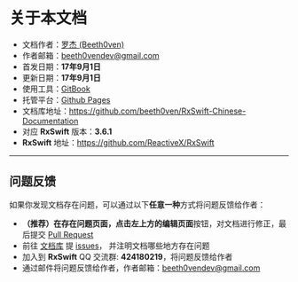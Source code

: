 # 关于本文档

* 文档作者：[罗杰 (Beeth0ven)](https://github.com/beeth0ven)
* 作者邮箱：<beeth0vendev@gmail.com>
* 首发日期：**17年9月1日**
* 更新日期：**17年9月1日**
* 使用工具：[GitBook](https://www.gitbook.com)
* 托管平台：[Github Pages](https://pages.github.com)
* 文档库地址：https://github.com/beeth0ven/RxSwift-Chinese-Documentation
* 对应 **RxSwift** 版本：**3.6.1**
* **RxSwift** 地址：https://github.com/ReactiveX/RxSwift

---

## 问题反馈

如果你发现文档存在问题，可以通过以下**任意一种**方式将问题反馈给作者：
  * **（推荐）**在存在问题页面，点击左上方的**编辑页面**按钮，对文档进行修正，最后提交 [Pull Request](https://help.github.com/articles/about-pull-requests/)
  * 前往 [文档库](https://github.com/beeth0ven/RxSwift-Chinese-Documentation) 提 [issues](https://github.com/beeth0ven/RxSwift-Chinese-Documentation/issues)， 并注明文档哪些地方存在问题
  * 加入到 **RxSwift** QQ 交流群: **424180219**，将问题反馈给作者
  * 通过邮件将问题反馈给作者，作者邮箱：<beeth0vendev@gmail.com>
